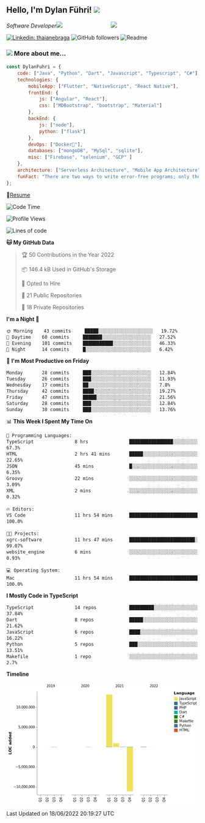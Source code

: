 <h2>Hello, I'm Dylan Führi! <img src="https://media.giphy.com/media/12oufCB0MyZ1Go/giphy.gif" width="50"></h2>
<img align='right' src="https://media.giphy.com/media/836HiJc7pgzy8iNXCn/giphy.gif" width="230">
<p><em>Software Developer</a><img src="https://media.giphy.com/media/WUlplcMpOCEmTGBtBW/giphy.gif" width="30"> 
</em></p>

[![Linkedin: thaianebraga](https://img.shields.io/badge/-Dylan-blue?style=flat-square&logo=Linkedin&logoColor=white&link=https://www.linkedin.com/in/dylan-fuhri/)](https://www.linkedin.com/in/dylan-fuhri/)
![GitHub followers](https://img.shields.io/github/followers/HibiZA?style=social)
![Readme](https://github.com/HibiZA/HibiZA/workflows/Readme/badge.svg)

### <img src="https://media.giphy.com/media/VgCDAzcKvsR6OM0uWg/giphy.gif" width="50"> More about me...  

```javascript
const DylanFuhri = {
    code: ["Java", "Python", "Dart", "Javascript", "Typescript", "C#"],
    technologies: {
        mobileApp: ["Flutter", "NativeScript", "React Native"],
        frontEnd: {
            js: ["Angular", "React"],
            css: ["MDBootstrap", "bootstrap", "Material"]
        },
        backEnd: {
            js: ["node"],
            python: ["flask"]
        },
        devOps: ["Docker🐳"],
        databases: ["mongoDB", "MySql", "sqlite"],
        misc: ["Firebase", "selenium", "GCP" ]
    },
    architecture: ["Serverless Architecture", "Mobile App Architecture"],
    funFact: "There are two ways to write error-free programs; only the third one works"
};
```
📝[Resume](https://drive.google.com/file/d/1RjxKCcvUeoyYgnL_eCwQ9zay77Ayr0Xu/view?usp=sharing)
<!--START_SECTION:waka-->
![Code Time](http://img.shields.io/badge/Code%20Time-980%20hrs%2034%20mins-blue)

![Profile Views](http://img.shields.io/badge/Profile%20Views-0-blue)

![Lines of code](https://img.shields.io/badge/From%20Hello%20World%20I%27ve%20Written-3%20Million%20lines%20of%20code-blue)

**🐱 My GitHub Data** 

> 🏆 50 Contributions in the Year 2022
 > 
> 📦 146.4 kB Used in GitHub's Storage 
 > 
> 💼 Opted to Hire
 > 
> 📜 21 Public Repositories 
 > 
> 🔑 18 Private Repositories  
 > 
**I'm a Night 🦉** 

```text
🌞 Morning    43 commits     █████░░░░░░░░░░░░░░░░░░░░   19.72% 
🌆 Daytime    60 commits     ███████░░░░░░░░░░░░░░░░░░   27.52% 
🌃 Evening    101 commits    ███████████░░░░░░░░░░░░░░   46.33% 
🌙 Night      14 commits     █░░░░░░░░░░░░░░░░░░░░░░░░   6.42%

```
📅 **I'm Most Productive on Friday** 

```text
Monday       28 commits     ███░░░░░░░░░░░░░░░░░░░░░░   12.84% 
Tuesday      26 commits     ███░░░░░░░░░░░░░░░░░░░░░░   11.93% 
Wednesday    17 commits     ██░░░░░░░░░░░░░░░░░░░░░░░   7.8% 
Thursday     42 commits     ████░░░░░░░░░░░░░░░░░░░░░   19.27% 
Friday       47 commits     █████░░░░░░░░░░░░░░░░░░░░   21.56% 
Saturday     28 commits     ███░░░░░░░░░░░░░░░░░░░░░░   12.84% 
Sunday       30 commits     ███░░░░░░░░░░░░░░░░░░░░░░   13.76%

```


📊 **This Week I Spent My Time On** 

```text
💬 Programming Languages: 
TypeScript               8 hrs               ████████████████░░░░░░░░░   67.3% 
HTML                     2 hrs 41 mins       █████░░░░░░░░░░░░░░░░░░░░   22.65% 
JSON                     45 mins             █░░░░░░░░░░░░░░░░░░░░░░░░   6.35% 
Groovy                   22 mins             ░░░░░░░░░░░░░░░░░░░░░░░░░   3.09% 
XML                      2 mins              ░░░░░░░░░░░░░░░░░░░░░░░░░   0.32%

🔥 Editors: 
VS Code                  11 hrs 54 mins      █████████████████████████   100.0%

🐱‍💻 Projects: 
xgrc-software            11 hrs 47 mins      ████████████████████████░   99.07% 
website_engine           6 mins              ░░░░░░░░░░░░░░░░░░░░░░░░░   0.93%

💻 Operating System: 
Mac                      11 hrs 54 mins      █████████████████████████   100.0%

```

**I Mostly Code in TypeScript** 

```text
TypeScript               14 repos            █████████░░░░░░░░░░░░░░░░   37.84% 
Dart                     8 repos             █████░░░░░░░░░░░░░░░░░░░░   21.62% 
JavaScript               6 repos             ████░░░░░░░░░░░░░░░░░░░░░   16.22% 
Python                   5 repos             ███░░░░░░░░░░░░░░░░░░░░░░   13.51% 
Makefile                 1 repo              ░░░░░░░░░░░░░░░░░░░░░░░░░   2.7%

```


**Timeline**

![Chart not found](https://raw.githubusercontent.com/HibiZA/HibiZA/master/charts/bar_graph.png) 


 Last Updated on 18/06/2022 20:19:27 UTC
<!--END_SECTION:waka-->
